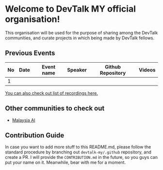 # Welcome to DevTalk MY official organisation!

This organisation will be used for the purpose of sharing among the DevTalk communities, and curate projects in which being made by DevTalk fellows.

## Previous Events

|No|Date|Event name|Speaker|Github Repository|Videos|
|--|----|----------|-------|-----------------|------|
|1|  |

[You can also check out list of recordings here.](https://ismi-abbas.notion.site/0ccf3a3d1b494dde9cb2b77571fb9587?v=e9e9f65a33b9497694ff4ceb5c31a6bb)

## Other communities to check out

- [Malaysia AI](https://github.com/malaysia-ai)

## Contribution Guide

In case you want to add more stuff to this README.md, please follow the standard procedure by branching out `devtalk-my/.github` repository, and create a PR. I will provide the `CONTRIBUTION.md` in the future, so you guys can put your name on it. Meanwhile, bear with me for a moment.

